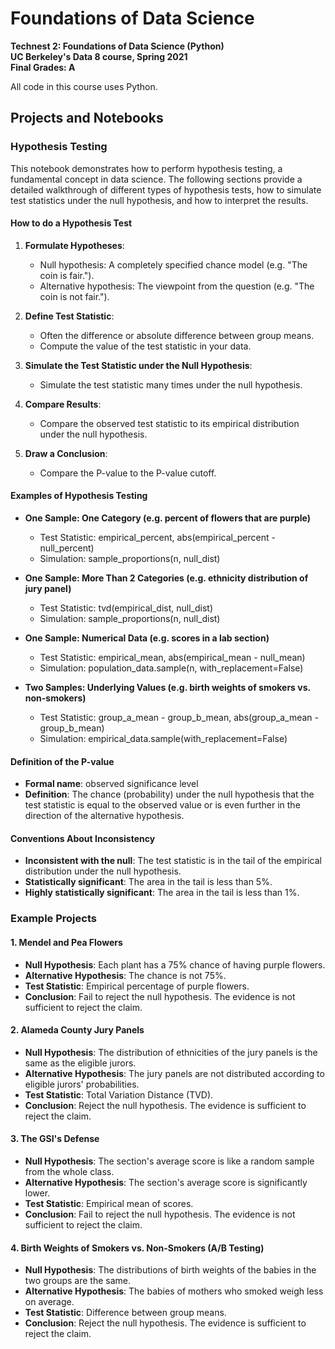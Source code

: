 # Foundations of Data Science
**Technest 2: Foundations of Data Science (Python)**  
**UC Berkeley's Data 8 course, Spring 2021**  
**Final Grades: A**

All code in this course uses Python.

## Projects and Notebooks

### Hypothesis Testing
This notebook demonstrates how to perform hypothesis testing, a fundamental concept in data science. The following sections provide a detailed walkthrough of different types of hypothesis tests, how to simulate test statistics under the null hypothesis, and how to interpret the results.

#### How to do a Hypothesis Test
1. **Formulate Hypotheses**:
   - Null hypothesis: A completely specified chance model (e.g. "The coin is fair.").
   - Alternative hypothesis: The viewpoint from the question (e.g. "The coin is not fair.").

2. **Define Test Statistic**:
   - Often the difference or absolute difference between group means.
   - Compute the value of the test statistic in your data.

3. **Simulate the Test Statistic under the Null Hypothesis**:
   - Simulate the test statistic many times under the null hypothesis.

4. **Compare Results**:
   - Compare the observed test statistic to its empirical distribution under the null hypothesis.

5. **Draw a Conclusion**:
   - Compare the P-value to the P-value cutoff.

#### Examples of Hypothesis Testing
- **One Sample: One Category (e.g. percent of flowers that are purple)**
  - Test Statistic: empirical_percent, abs(empirical_percent - null_percent)
  - Simulation: sample_proportions(n, null_dist)

- **One Sample: More Than 2 Categories (e.g. ethnicity distribution of jury panel)**
  - Test Statistic: tvd(empirical_dist, null_dist)
  - Simulation: sample_proportions(n, null_dist)

- **One Sample: Numerical Data (e.g. scores in a lab section)**
  - Test Statistic: empirical_mean, abs(empirical_mean - null_mean)
  - Simulation: population_data.sample(n, with_replacement=False)

- **Two Samples: Underlying Values (e.g. birth weights of smokers vs. non-smokers)**
  - Test Statistic: group_a_mean - group_b_mean, abs(group_a_mean - group_b_mean)
  - Simulation: empirical_data.sample(with_replacement=False)

#### Definition of the P-value
- **Formal name**: observed significance level
- **Definition**: The chance (probability) under the null hypothesis that the test statistic is equal to the observed value or is even further in the direction of the alternative hypothesis.

#### Conventions About Inconsistency
- **Inconsistent with the null**: The test statistic is in the tail of the empirical distribution under the null hypothesis.
- **Statistically significant**: The area in the tail is less than 5%.
- **Highly statistically significant**: The area in the tail is less than 1%.

### Example Projects
#### 1. Mendel and Pea Flowers
- **Null Hypothesis**: Each plant has a 75% chance of having purple flowers.
- **Alternative Hypothesis**: The chance is not 75%.
- **Test Statistic**: Empirical percentage of purple flowers.
- **Conclusion**: Fail to reject the null hypothesis. The evidence is not sufficient to reject the claim.

#### 2. Alameda County Jury Panels
- **Null Hypothesis**: The distribution of ethnicities of the jury panels is the same as the eligible jurors.
- **Alternative Hypothesis**: The jury panels are not distributed according to eligible jurors' probabilities.
- **Test Statistic**: Total Variation Distance (TVD).
- **Conclusion**: Reject the null hypothesis. The evidence is sufficient to reject the claim.

#### 3. The GSI's Defense
- **Null Hypothesis**: The section's average score is like a random sample from the whole class.
- **Alternative Hypothesis**: The section's average score is significantly lower.
- **Test Statistic**: Empirical mean of scores.
- **Conclusion**: Fail to reject the null hypothesis. The evidence is not sufficient to reject the claim.

#### 4. Birth Weights of Smokers vs. Non-Smokers (A/B Testing)
- **Null Hypothesis**: The distributions of birth weights of the babies in the two groups are the same.
- **Alternative Hypothesis**: The babies of mothers who smoked weigh less on average.
- **Test Statistic**: Difference between group means.
- **Conclusion**: Reject the null hypothesis. The evidence is sufficient to reject the claim.
